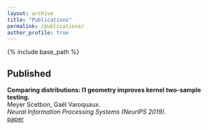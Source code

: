 ```yaml
---
layout: archive
title: "Publications"
permalink: /publications/
author_profile: true
---
```



{% include base_path %}


## Published
**Comparing distributions: l1 geometry improves kernel two-sample testing.**  
Meyer Scetbon, Gaël Varoquaux.  
*Neural Information Processing Systems (NeurIPS 2019).*  
[paper](/files/l1_two_sample_test.pdf)

